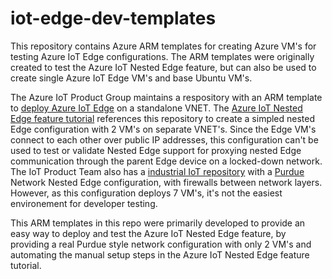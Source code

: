 # iot-edge-dev-templates

This repository contains Azure ARM templates for creating Azure VM's for testing Azure IoT Edge configurations.  The ARM templates were originally created to test the Azure IoT Nested Edge feature, but can also be used to create single Azure IoT Edge VM's and base Ubuntu VM's.  

The Azure IoT Product Group maintains a respository with an ARM template to [deploy Azure IoT Edge](https://github.com/Azure/iotedge-vm-deploy/) on a standalone VNET.  The [Azure IoT Nested Edge feature tutorial](https://docs.microsoft.com/en-us/azure/iot-edge/tutorial-nested-iot-edge) references this repository to create a simpled nested Edge configuration with 2 VM's on separate VNET's.  Since the Edge VM's connect to each other over public IP addresses, this configuration can't be used to test or validate Nested Edge support for proxying nested Edge communication through the parent Edge device on a locked-down network.  The IoT Product Team also has a [industrial IoT repository](https://github.com/Azure-Samples/iot-edge-for-iiot) with a [Purdue](https://github.com/Azure-Samples/iot-edge-for-iiot/blob/master/PurdueNetwork.md) Network Nested Edge configuration, with firewalls between network layers. However, as this configuration deploys 7 VM's, it's not the easiest environement for developer testing.

This ARM templates in this repo were primarily developed to provide an easy way to deploy and test the Azure IoT Nested Edge feature, by providing a real Purdue style network configuration with only 2 VM's and automating the manual setup steps in the Azure IoT Nested Edge feature tutorial.
